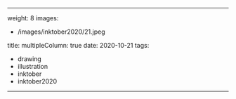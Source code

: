 
---
weight: 8
images:
- /images/inktober2020/21.jpeg

title:
multipleColumn: true
date: 2020-10-21
tags:
- drawing
- illustration
- inktober
- inktober2020
---

